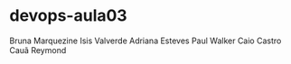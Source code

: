 # devops-aula03
Bruna Marquezine
Isis Valverde
Adriana Esteves
Paul Walker
Caio Castro
Cauã Reymond
